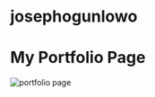 # josephogunlowo
<h1>My Portfolio Page</h1>

![portfolio page](https://user-images.githubusercontent.com/25396344/71208781-83dc5700-22b2-11ea-823d-b24006c04bb1.png)
